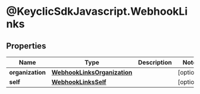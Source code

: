 # @KeyclicSdkJavascript.WebhookLinks

## Properties
Name | Type | Description | Notes
------------ | ------------- | ------------- | -------------
**organization** | [**WebhookLinksOrganization**](WebhookLinksOrganization.md) |  | [optional] 
**self** | [**WebhookLinksSelf**](WebhookLinksSelf.md) |  | [optional] 


